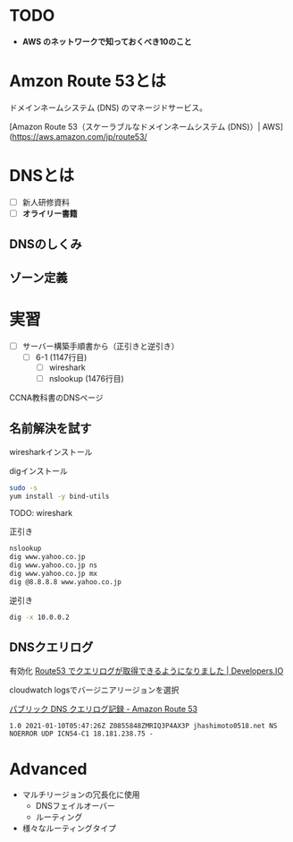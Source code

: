 # TODO
-  **AWS のネットワークで知っておくべき10のこと**

# Amzon Route 53とは
ドメインネームシステム (DNS) のマネージドサービス。

[Amazon Route 53（スケーラブルなドメインネームシステム \(DNS\)）\| AWS](https://aws.amazon.com/jp/route53/



# DNSとは
- [ ] 新人研修資料
- [ ] **オライリー書籍**
## DNSのしくみ

## ゾーン定義

# 実習
- [ ] サーバー構築手順書から（正引きと逆引き）
    - [ ] 6-1 (1147行目)
        - [ ] wireshark
        - [ ] nslookup (1476行目)

CCNA教科書のDNSページ

## 名前解決を試す

wiresharkインストール

digインストール
```bash
sudo -s
yum install -y bind-utils
```

TODO: wireshark

正引き
```bash
nslookup
dig www.yahoo.co.jp         		
dig www.yahoo.co.jp ns　		
dig www.yahoo.co.jp mx　		
dig @8.8.8.8 www.yahoo.co.jp
```
逆引き
```bash
dig -x 10.0.0.2
```

## DNSクエリログ 
有効化
[Route53 でクエリログが取得できるようになりました \| Developers\.IO](https://dev.classmethod.jp/articles/query-log-from-route53/#toc-3)

cloudwatch logsでバージニアリージョンを選択

[パブリック DNS クエリログ記録 \- Amazon Route 53](https://docs.aws.amazon.com/ja_jp/Route53/latest/DeveloperGuide/query-logs.html)

```
1.0 2021-01-10T05:47:26Z Z0855848ZMRIQ3P4AX3P jhashimoto0518.net NS NOERROR UDP ICN54-C1 18.181.238.75 -
```
# Advanced

- マルチリージョンの冗長化に使用
  - DNSフェイルオーバー
  - ルーティング
- 様々なルーティングタイプ

